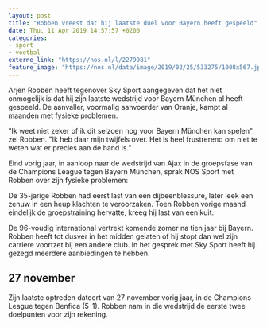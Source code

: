 ```yaml
---
layout: post
title: "Robben vreest dat hij laatste duel voor Bayern heeft gespeeld"
date: Thu, 11 Apr 2019 14:57:57 +0200
categories: 
- sport 
- voetbal 
externe_link: "https://nos.nl/l/2279981"
feature_image: "https://nos.nl/data/image/2019/02/25/533275/1008x567.jpg"
---
```


<p>Arjen Robben heeft tegenover Sky Sport aangegeven dat het niet onmogelijk is dat hij zijn laatste wedstrijd voor Bayern München al heeft gespeeld. De aanvaller, voormalig aanvoerder van Oranje, kampt al maanden met fysieke problemen.</p>
<p>"Ik weet niet zeker of ik dit seizoen nog voor Bayern München kan spelen", zei Robben. "Ik heb daar mijn twijfels over. Het is heel frustrerend om niet te weten wat er precies aan de hand is."</p>
<p>Eind vorig jaar, in aanloop naar de wedstrijd van Ajax in de groepsfase van de Champions League tegen Bayern München, sprak NOS Sport met Robben over zijn fysieke problemen:</p>
<p>De 35-jarige Robben had eerst last van een dijbeenblessure, later leek een zenuw in een heup klachten te veroorzaken. Toen Robben vorige maand eindelijk de groepstraining hervatte, kreeg hij last van een kuit.</p>
<p>De 96-voudig international vertrekt komende zomer na tien jaar bij Bayern. Robben heeft tot dusver in het midden gelaten of hij stopt dan wel zijn carrière voortzet bij een andere club. In het gesprek met Sky Sport heeft hij gezegd meerdere aanbiedingen te hebben.</p>
<h2>27 november</h2>
<p>Zijn laatste optreden dateert van 27 november vorig jaar, in de Champions League tegen Benfica (5-1). Robben nam in die wedstrijd de eerste twee doelpunten voor zijn rekening.</p>
